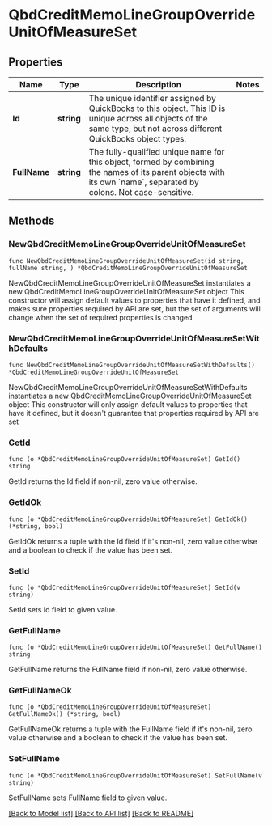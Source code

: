 # QbdCreditMemoLineGroupOverrideUnitOfMeasureSet

## Properties

Name | Type | Description | Notes
------------ | ------------- | ------------- | -------------
**Id** | **string** | The unique identifier assigned by QuickBooks to this object. This ID is unique across all objects of the same type, but not across different QuickBooks object types. | 
**FullName** | **string** | The fully-qualified unique name for this object, formed by combining the names of its parent objects with its own &#x60;name&#x60;, separated by colons. Not case-sensitive. | 

## Methods

### NewQbdCreditMemoLineGroupOverrideUnitOfMeasureSet

`func NewQbdCreditMemoLineGroupOverrideUnitOfMeasureSet(id string, fullName string, ) *QbdCreditMemoLineGroupOverrideUnitOfMeasureSet`

NewQbdCreditMemoLineGroupOverrideUnitOfMeasureSet instantiates a new QbdCreditMemoLineGroupOverrideUnitOfMeasureSet object
This constructor will assign default values to properties that have it defined,
and makes sure properties required by API are set, but the set of arguments
will change when the set of required properties is changed

### NewQbdCreditMemoLineGroupOverrideUnitOfMeasureSetWithDefaults

`func NewQbdCreditMemoLineGroupOverrideUnitOfMeasureSetWithDefaults() *QbdCreditMemoLineGroupOverrideUnitOfMeasureSet`

NewQbdCreditMemoLineGroupOverrideUnitOfMeasureSetWithDefaults instantiates a new QbdCreditMemoLineGroupOverrideUnitOfMeasureSet object
This constructor will only assign default values to properties that have it defined,
but it doesn't guarantee that properties required by API are set

### GetId

`func (o *QbdCreditMemoLineGroupOverrideUnitOfMeasureSet) GetId() string`

GetId returns the Id field if non-nil, zero value otherwise.

### GetIdOk

`func (o *QbdCreditMemoLineGroupOverrideUnitOfMeasureSet) GetIdOk() (*string, bool)`

GetIdOk returns a tuple with the Id field if it's non-nil, zero value otherwise
and a boolean to check if the value has been set.

### SetId

`func (o *QbdCreditMemoLineGroupOverrideUnitOfMeasureSet) SetId(v string)`

SetId sets Id field to given value.


### GetFullName

`func (o *QbdCreditMemoLineGroupOverrideUnitOfMeasureSet) GetFullName() string`

GetFullName returns the FullName field if non-nil, zero value otherwise.

### GetFullNameOk

`func (o *QbdCreditMemoLineGroupOverrideUnitOfMeasureSet) GetFullNameOk() (*string, bool)`

GetFullNameOk returns a tuple with the FullName field if it's non-nil, zero value otherwise
and a boolean to check if the value has been set.

### SetFullName

`func (o *QbdCreditMemoLineGroupOverrideUnitOfMeasureSet) SetFullName(v string)`

SetFullName sets FullName field to given value.



[[Back to Model list]](../README.md#documentation-for-models) [[Back to API list]](../README.md#documentation-for-api-endpoints) [[Back to README]](../README.md)


